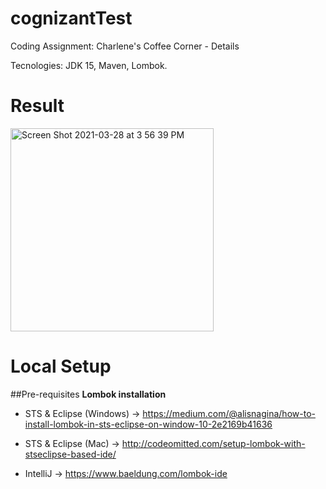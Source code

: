# cognizantTest
Coding Assignment: Charlene's Coffee Corner - Details

Tecnologies:
JDK 15,
Maven,
Lombok.
# Result
<img width="325" alt="Screen Shot 2021-03-28 at 3 56 39 PM" src="https://user-images.githubusercontent.com/26143907/112767955-1d7ad400-8fdf-11eb-9b9b-fd2b108ea91d.png">

# Local Setup
##Pre-requisites
**Lombok installation**
* STS & Eclipse (Windows) -> https://medium.com/@alisnagina/how-to-install-lombok-in-sts-eclipse-on-window-10-2e2169b41636

* STS & Eclipse (Mac) -> http://codeomitted.com/setup-lombok-with-stseclipse-based-ide/

* IntelliJ -> https://www.baeldung.com/lombok-ide

